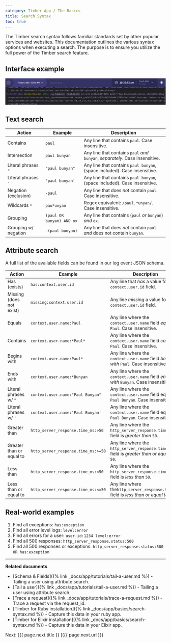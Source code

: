```yaml
---
category: Timber App / The Basics
title: Search Syntax
toc: true
---
```


The Timber search syntax follows familiar standards set by other popular services and websites.
This documentation outlines the various syntax options when executing a search.
The purpose is to ensure you utilize the full power of the Timber search feature.


## Interface example

![Search / Query example](/assets/img/docs/app/query-example.gif)


## Text search

| Action                 | Example                      | Description
|------------------------|------------------------------|-------------------------------------------------------------------
| Contains               | `paul`                       | Any line that contains `paul`. Case insensitive.
| Intersection           | `paul bunyan`                | Any line that contains `paul` _and_ `bunyan`, _separately_. Case insensitive.
| Literal phrases `"`    | `"paul bunyan"`              | Any line that contains `paul bunyan`, (space included). Case insensitive.
| Literal phrases `'`    | `'paul bunyan'`              | Any line that contains `paul bunyan`, (space included). Case insensitive.
| Negation (exclusion)   | `-paul`                      | Any line that does _not_ contain `paul`. Case insensitive.
| Wildcards `*`          | `pau*unyan`                  | Regex equivalent: `/paul.*unyan/`. Case insensitive.
| Grouping               | `(paul OR bunyan) AND ox`    | Any line that contains (`paul` _or_ `bunyan`) _and_ `ox`.
| Grouping w/ negation   | `-(paul bunyan)`             | Any line that does _not_ contain `paul` _and_ does not contain `bunyan`.


## Attribute search

A full list of the available fields can be found in our log event JSON schema.

| Action                   | Example                             | Description
|--------------------------|-------------------------------------|-------------------------------------------------------------------
| Has (exists)             | `has:context.user.id`               | Any line that _has_ a value for `context.user.id` field.
| Missing (does not exist) | `missing:context.user.id`           | Any line _missing_ a value for `context.user.id` field.
| Equals                   | `context.user.name:Paul`            | Any line where the `context.user.name` field _equals_ `Paul`. Case insensitive.
| Contains                 | `context.user.name:*Paul*`          | Any line where the `context.user.name` field _contains_ `Paul`. Case insensitive.
| Begins with              | `context.user.name:Paul*`           | Any line where the `context.user.name` field _begins with_ `Paul`. Case insensitive.
| Ends with                | `context.user.name:*Bunyan`         | Any line where the `context.user.name` field _ends with_ `Bunyan`. Case insensitive.
| Literal phrases w/ `"`   | `context.user.name:"Paul Bunyan"`   | Any line where the `context.user.name` field equals `Paul Bunyan`. Case insensitive.
| Literal phrases w/ `'`   | `context.user.name:'Paul Bunyan'`   | Any line where the `context.user.name` field equals `Paul Bunyan`. Case insensitive.
| Greater than             | `http_server_response.time_ms:>50`  | Any line where the `http_server_response.time_ms` field is _greater than_ `50`.
| Greater than or equal to | `http_server_response.time_ms:>=50` | Any line where the `http_server_response.time_ms` field is _greater than or equal to_ `50`.
| Less than                | `http_server_response.time_ms:<50`  | Any line where the `http_server_response.time_ms` field is _less than_ `50`.
| Less than or equal to    | `http_server_response.time_ms:<=50` | Any line where the`http_server_response.time_ms` field is _less than or equal to_ `50`.


## Real-world examples

1. Find all exceptions: `has:exception`
2. Find all error level logs: `level:error`
3. Find all errors for a user: `user.id:1234 level:error`
4. Find all 500 responses: `http_server_response.status:500`
6. Find all 500 responses or exceptions: `http_server_response.status:500 OR has:exception`

---

**Related documents**

* [Schema & Fields]({% link _docs/app/tutorials/tail-a-user.md %}) - Tailing a user using attribute search.
* [Tail a user]({% link _docs/app/tutorials/tail-a-user.md %}) - Tailing a user using attribute search.
* [Trace a request]({% link _docs/app/tutorials/trace-a-request.md %}) - Trace a request via the request_id.
* [Timber for Ruby installation]({% link _docs/app/basics/search-syntax.md %}) - Capture this data in your ruby app.
* [Timber for Elixir installation]({% link _docs/app/basics/search-syntax.md %}) - Capture this data in your Elixir app.


<div class="next">
  Next: [{{ page.next.title }} <i class="fa fa-arrow-circle-right" aria-hidden="true"></i>]({{ page.next.url }})
</div>